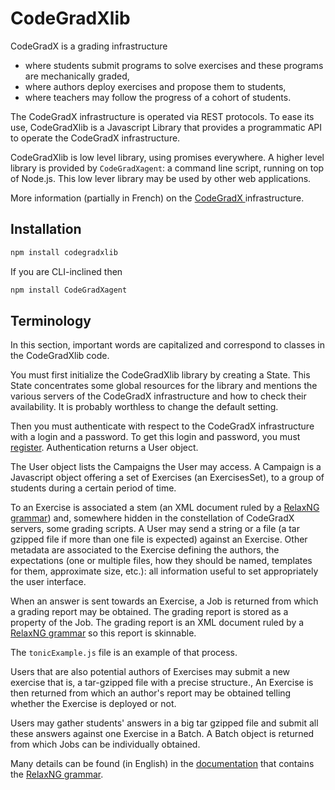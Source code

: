 # CodeGradXlib

CodeGradX is a grading infrastructure
- where students submit programs to solve exercises and these programs
  are mechanically graded,
- where authors deploy exercises and propose them to students,
- where teachers may follow the progress of a cohort of students.

The CodeGradX infrastructure is operated via REST protocols. To ease
its use, CodeGradXlib is a Javascript Library that provides a
programmatic API to operate the CodeGradX infrastructure.

CodeGradXlib is low level library, using promises everywhere. A higher
level library is provided by `CodeGradXagent`: a command line script,
running on top of Node.js. This low lever library may be used by other
web applications.

More information (partially in French) on the [CodeGradX
](http://paracamplus.com/spip/spip.php?rubrique2) infrastructure.

## Installation

```javascript
npm install codegradxlib
```

If you are CLI-inclined then

```javascript
npm install CodeGradXagent
```

## Terminology

In this section, important words are capitalized and correspond to
classes in the CodeGradXlib code.

You must first initialize the CodeGradXlib library by creating a
State. This State concentrates some global resources for the library and
mentions the various servers of the CodeGradX
infrastructure and how to check their availability. It is probably
worthless to change the default setting.

Then you must authenticate with respect to the CodeGradX
infrastructure with a login and a password. To get this login and
password, you must [register](http://codegradx.org/register).
Authentication returns a User object.

The User object lists the Campaigns the User may access. A Campaign is
a Javascript object offering a set of Exercises (an ExercisesSet),
to a group of students during a certain period of time.

To an Exercise is associated a stem (an XML document ruled by a
[RelaxNG grammar](http://paracamplus.com/CodeGradX/Resources/fw4exRngDoc.pdf))
and, somewhere hidden in the constellation of CodeGradX servers, some grading
scripts. A User may send a string or a file (a tar gzipped file if
more than one file is expected) against an Exercise. Other metadata
are associated to the Exercise defining the authors, the expectations (one or
multiple files, how they should be named, templates for them,
approximate size, etc.): all information useful to set appropriately
the user interface.

When an answer is sent towards an Exercise, a Job is returned from
which a grading report may be obtained. The grading report is stored
as a property of the Job. The grading report is an XML document ruled
by a [RelaxNG
grammar](http://paracamplus.com/CodeGradX/Resources/fw4exRngDoc.pdf)
so this report is skinnable.

The `tonicExample.js` file is an example of that process.

Users that are also potential authors of Exercises may submit a new exercise
that is, a tar-gzipped file with a precise structure., An Exercise is then
returned from which an author's report may be obtained telling whether the
Exercise is deployed or not.

Users may gather students' answers in a big tar gzipped file and submit
all these answers against one Exercise in a Batch. A Batch object is
returned from which Jobs can be individually obtained.

Many details can be found (in English) in the [documentation](http://paracamplus.com/CodeGradX/Resources/overview.pdf)
that contains the [RelaxNG grammar](http://paracamplus.com/CodeGradX/Resources/fw4exRngDoc.pdf).
